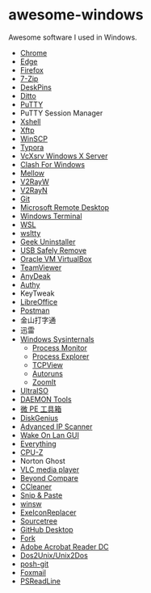 # awesome-windows

Awesome software I used in Windows.

- [Chrome](https://www.google.com/chrome)
- [Edge](https://www.microsoft.com/en-us/edge)
- [Firefox](https://www.mozilla.org)
- [7-Zip](https://www.7-zip.org)
- [DeskPins](https://efotinis.neocities.org/deskpins)
- [Ditto](https://ditto-cp.sourceforge.io)
- [PuTTY](https://www.chiark.greenend.org.uk/~sgtatham/putty)
- PuTTY Session Manager
- [Xshell](https://www.netsarang.com/xshell)
- [Xftp](https://www.netsarang.com/xftp)
- [WinSCP](https://winscp.net/eng)
- [Typora](https://typora.io)
- [VcXsrv Windows X Server](https://sourceforge.net/projects/vcxsrv)
- [Clash For Windows](https://github.com/Fndroid/clash_for_windows_pkg)
- [Mellow](https://github.com/mellow-io/mellow)
- [V2RayW](https://github.com/Cenmrev/V2RayW)
- [V2RayN](https://github.com/2dust/v2rayN)
- [Git](https://git-scm.com/)
- [Microsoft Remote Desktop](https://docs.microsoft.com/zh-cn/windows-server/remote/remote-desktop-services/clients/remote-desktop-clients)
- [Windows Terminal](https://github.com/microsoft/terminal)
- [WSL](https://docs.microsoft.com/windows/wsl)
- [wsltty](https://github.com/mintty/wsltty)
- [Geek Uninstaller](https://geekuninstaller.com)
- [USB Safely Remove](https://safelyremove.com)
- [Oracle VM VirtualBox](https://www.virtualbox.org)
- [TeamViewer](https://www.teamviewer.com)
- [AnyDeak](https://anydesk.com)
- [Authy](https://authy.com)
- KeyTweak
- [LibreOffice](https://www.libreoffice.org)
- [Postman](https://www.postman.com)
- 金山打字通
- 迅雷
- [Windows Sysinternals](https://docs.microsoft.com/en-us/sysinternals)
  - [Process Monitor](https://docs.microsoft.com/en-us/sysinternals/downloads/procmon)
  - [Process Explorer](https://docs.microsoft.com/en-us/sysinternals/downloads/process-explorer)
  - [TCPView](https://docs.microsoft.com/en-us/sysinternals/downloads/tcpview)
  - [Autoruns](https://docs.microsoft.com/en-us/sysinternals/downloads/autoruns)
  - [ZoomIt](https://docs.microsoft.com/en-us/sysinternals/downloads/zoomit)
- [UltraISO](https://www.ultraiso.com)
- [DAEMON Tools](https://www.daemon-tools.cc)
- [微 PE 工具箱](http://www.wepe.com.cn)
- [DiskGenius](https://www.diskgenius.com)
- [Advanced IP Scanner](https://www.advanced-ip-scanner.com)
- [Wake On Lan GUI](https://www.depicus.com/wake-on-lan/wake-on-lan-gui)
- [Everything](https://www.voidtools.com)
- [CPU-Z](https://www.cpuid.com/softwares/cpu-z.html)
- Norton Ghost
- [VLC media player](https://www.videolan.org/vlc)
- [Beyond Compare](ihttps://www.scootersoftware.com)
- [CCleaner](https://www.ccleaner.com)
- [Snip & Paste](https://www.snipaste.com)
- [winsw](https://github.com/winsw/winsw)
- [ExeIconReplacer](https://github.com/nblookup/ExeIconReplacer)
- [Sourcetree](https://www.sourcetreeapp.com)
- [GitHub Desktop](https://desktop.github.com)
- [Fork](https://git-fork.com)
- [Adobe Acrobat Reader DC](https://acrobat.adobe.com/us/en/acrobat/pdf-reader.html)
- [Dos2Unix/Unix2Dos](https://waterlan.home.xs4all.nl/dos2unix.html)
- [posh-git](https://github.com/dahlbyk/posh-git)
- [Foxmail](https://www.foxmail.com)
- [PSReadLine](https://github.com/PowerShell/PSReadLine)
